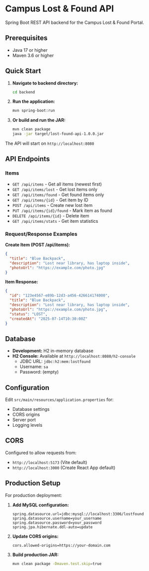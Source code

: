 # Campus Lost & Found API

Spring Boot REST API backend for the Campus Lost & Found Portal.

## Prerequisites

- Java 17 or higher
- Maven 3.6 or higher

## Quick Start

1. **Navigate to backend directory:**
   ```bash
   cd backend
   ```

2. **Run the application:**
   ```bash
   mvn spring-boot:run
   ```

3. **Or build and run the JAR:**
   ```bash
   mvn clean package
   java -jar target/lost-found-api-1.0.0.jar
   ```

The API will start on `http://localhost:8080`

## API Endpoints

### Items

- `GET /api/items` - Get all items (newest first)
- `GET /api/items/lost` - Get lost items only
- `GET /api/items/found` - Get found items only
- `GET /api/items/{id}` - Get item by ID
- `POST /api/items` - Create new lost item
- `PUT /api/items/{id}/found` - Mark item as found
- `DELETE /api/items/{id}` - Delete item
- `GET /api/items/stats` - Get item statistics

### Request/Response Examples

**Create Item (POST /api/items):**
```json
{
  "title": "Blue Backpack",
  "description": "Lost near library, has laptop inside",
  "photoUrl": "https://example.com/photo.jpg"
}
```

**Item Response:**
```json
{
  "id": "123e4567-e89b-12d3-a456-426614174000",
  "title": "Blue Backpack",
  "description": "Lost near library, has laptop inside",
  "photoUrl": "https://example.com/photo.jpg",
  "status": "LOST",
  "createdAt": "2025-07-14T10:30:00Z"
}
```

## Database

- **Development:** H2 in-memory database
- **H2 Console:** Available at `http://localhost:8080/h2-console`
  - JDBC URL: `jdbc:h2:mem:lostfound`
  - Username: `sa`
  - Password: (empty)

## Configuration

Edit `src/main/resources/application.properties` for:
- Database settings
- CORS origins
- Server port
- Logging levels

## CORS

Configured to allow requests from:
- `http://localhost:5173` (Vite default)
- `http://localhost:3000` (Create React App default)

## Production Setup

For production deployment:

1. **Add MySQL configuration:**
   ```properties
   spring.datasource.url=jdbc:mysql://localhost:3306/lostfound
   spring.datasource.username=your_username
   spring.datasource.password=your_password
   spring.jpa.hibernate.ddl-auto=update
   ```

2. **Update CORS origins:**
   ```properties
   cors.allowed-origins=https://your-domain.com
   ```

3. **Build production JAR:**
   ```bash
   mvn clean package -Dmaven.test.skip=true
   ```

